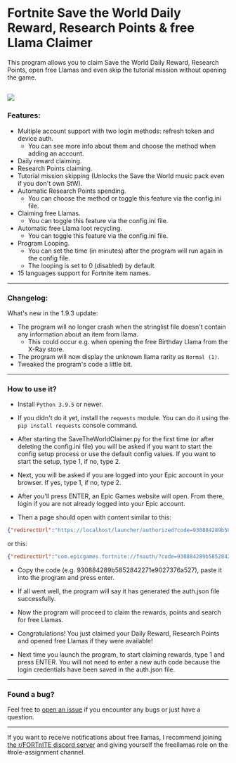 # Fortnite Save the World Daily Reward, Research Points & free Llama Claimer

This program allows you to claim Save the World Daily Reward, Research Points, open free Llamas and even skip the tutorial mission without opening the game.

[![](https://img.shields.io/badge/python-3.9.5+-blue.svg)](https://www.python.org/downloads/)
---
### Features:
- Multiple account support with two login methods: refresh token and device auth.
  - You can see more info about them and choose the method when adding an account.
- Daily reward claiming.
- Research Points claiming.
- Tutorial mission skipping (Unlocks the Save the World music pack even if you don't own StW).
- Automatic Research Points spending.
  - You can choose the method or toggle this feature via the config.ini file.
- Claiming free Llamas.
  - You can toggle this feature via the config.ini file.
- Automatic free Llama loot recycling.
  - You can toggle this feature via the config.ini file.
- Program Looping.
  - You can set the time (in minutes) after the program will run again in the config file.
  - The looping is set to 0 (disabled) by default.
- 15 languages support for Fortnite item names.
---
### Changelog:
What's new in the 1.9.3 update:
- The program will no longer crash when the stringlist file doesn't contain any information about an item from llama.
  - This could occur e.g. when opening the free Birthday Llama from the X-Ray store.
- The program will now display the unknown llama rarity as `Normal (1)`.
- Tweaked the program's code a little bit.
---

### How to use it?
- Install `Python 3.9.5` or newer.

- If you didn't do it yet, install the `requests` module. You can do it using the `pip install requests` console command.

- After starting the SaveTheWorldClaimer.py for the first time (or after deleting the config.ini file) you will be asked if you want to start the config setup process or use the default config values. If you want to start the setup, type 1, if no, type 2.

- Next, you will be asked if you are logged into your Epic account in your browser. If yes, type 1, if no, type 2.

- After you'll press ENTER, an Epic Games website will open. From there, login if you are not already logged into your Epic account.

- Then a page should open with content similar to this:

```json
{"redirectUrl":"https://localhost/launcher/authorized?code=930884289b5852842271e9027376a527","authorizationCode":"930884289b5852842271e9027376a527","sid":null}
```
or this:
```json
{"redirectUrl":"com.epicgames.fortnite://fnauth/?code=930884289b5852842271e9027376a527","authorizationCode":"930884289b5852842271e9027376a527","sid":null}
```

- Copy the code (e.g. 930884289b5852842271e9027376a527), paste it into the program and press enter.

- If all went well, the program will say it has generated the auth.json file successfully.

- Now the program will proceed to claim the rewards, points and search for free Llamas.

- Congratulations! You just claimed your Daily Reward, Research Points and opened free Llamas if they were available!

- Next time you launch the program, to start claiming rewards, type 1 and press ENTER. You will not need to enter a new auth code because the login credentials have been saved in the auth.json file.
---

### Found a bug?
Feel free to [open an issue](https://github.com/PRO100KatYT/SaveTheWorldClaimer/issues/new "Click here if you want to open an issue.") if you encounter any bugs or just have a question.

---

If you want to receive notifications about free llamas, I recommend joining [the r/FORTnITE discord server](https://discord.gg/PjqZaDmV8D "Here is the link :D") and giving yourself the freellamas role on the #role-assignment channel.